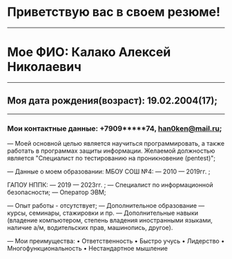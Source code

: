 # Приветствую вас в своем резюме!
---
# Мое ФИО: Калако Алексей Николаевич
---
## Моя дата рождения(возраст): 19.02.2004(17);
---
### Мои контактные данные: +7909*****74, han0ken@mail.ru;

— Моей основной целью является научиться программировать, а также работать в программах защиты информации. Желаемой должностью является "Специалист по тестированию на проникновение (pentest)";

— Данные о моем образовании:
   МБОУ СОШ №4:
   — 2010 — 2019гг. ;
   
   ГАПОУ НППК:
   — 2019 — 2023гг. ;
   — Специалист по информационной безопасности;
   — Оператор ЭВМ;
   
   
— Опыт работы - отсутствует;
— Дополнительное образование — курсы, семинары, стажировки и пр.
— Дополнительные навыки (владение компьютером, степень владения иностранными языками, наличие а/м, водительских прав, машинопись, другое).


— Мои преимущества: 
• Ответственность
• Быстро учусь
• Лидерство
• Многофункциональность
• Нестандартное мышление
